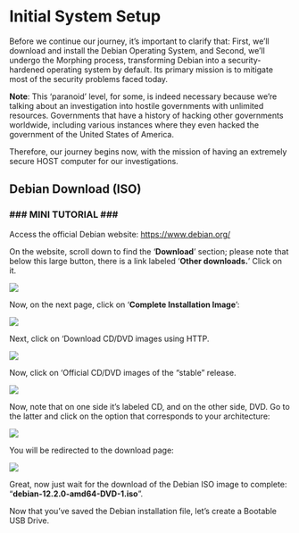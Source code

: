 <h1>Initial System Setup</h1>

Before we continue our journey, it’s important to clarify that: First, we’ll download and install the Debian Operating System, and Second, we’ll undergo the Morphing process, transforming Debian into a security-hardened operating system by default. Its primary mission is to mitigate most of the security problems faced today.

<strong>Note</strong>: This ‘paranoid’ level, for some, is indeed necessary because we’re talking about an investigation into hostile governments with unlimited resources. Governments that have a history of hacking other governments worldwide, including various instances where they even hacked the government of the United States of America.

Therefore, our journey begins now, with the mission of having an extremely secure HOST computer for our investigations.

<h2>Debian Download (ISO)</h2>
<h3>### MINI TUTORIAL ###</h3>

Access the official Debian website: https://www.debian.org/

On the website, scroll down to find the ‘<strong>Download</strong>’ section; please note that below this large button, there is a link labeled ‘<strong>Other downloads.</strong>’ Click on it.

 <img src="https://miro.medium.com/v2/resize:fit:720/format:webp/1*zF4e4VHhg91ooLc1Bifa9w.png" > 

Now, on the next page, click on ‘<strong>Complete Installation Image</strong>’:

<img src="https://miro.medium.com/v2/resize:fit:720/format:webp/1*In-E5N9g3UZ8ofwS2EBbNg.png" >

Next, click on ‘Download CD/DVD images using HTTP.

<img src="https://miro.medium.com/v2/resize:fit:4800/format:webp/1*YPJy2kgRvRF_QlnZMpYNRQ.png" >

Now, click on ‘Official CD/DVD images of the “stable” release.

<img src="https://miro.medium.com/v2/resize:fit:720/format:webp/1*JI-G31Nj-hEXo2EuqoyapA.png" >

Now, note that on one side it’s labeled CD, and on the other side, DVD. Go to the latter and click on the option that corresponds to your architecture:

<img src="https://miro.medium.com/v2/resize:fit:4800/format:webp/1*orSRqcyFDC8WNA4Ymof-1w.png" >

You will be redirected to the download page:

<img src="https://miro.medium.com/v2/resize:fit:720/format:webp/1*zMf1CsXAyYBKui0xktfTVw.png" >

Great, now just wait for the download of the Debian ISO image to complete: “<strong>debian-12.2.0-amd64-DVD-1.iso</strong>”.

Now that you’ve saved the Debian installation file, let’s create a Bootable USB Drive.
